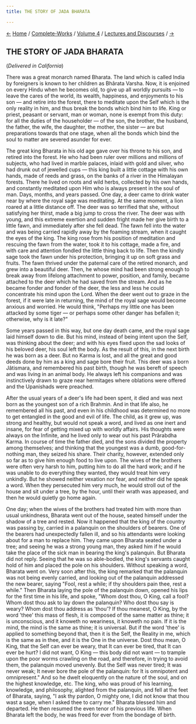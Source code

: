 ```yaml
---
title: THE STORY OF JADA BHARATA

---
```

<div>

[←](thoughts_on_the_gita.htm) [Home](../../../index.htm) /
[Complete-Works](../../complete_works.htm) / [Volume
4](../volume_4_contents.htm) / [Lectures and
Discourses](lectures_and_discourses_contents.htm)
/ [→](the_story_of_prahlada.htm)

  

## THE STORY OF JADA BHARATA

(*Delivered in California*)

There was a great monarch named Bharata. The land which is called India
by foreigners is known to her children as Bhârata Varsha. Now, it is
enjoined on every Hindu when he becomes old, to give up all worldly
pursuits — to leave the cares of the world, its wealth, happiness, and
enjoyments to his son — and retire into the forest, there to meditate
upon the Self which is the only reality in him, and thus break the bonds
which bind him to life. King or priest, peasant or servant, man or
woman, none is exempt from this duty: for all the duties of the
householder — of the son, the brother, the husband, the father, the
wife, the daughter, the mother, the sister — are but preparations
towards that one stage, when all the bonds which bind the soul to matter
are severed asunder for ever.

The great king Bharata in his old age gave over his throne to his son,
and retired into the forest. He who had been ruler over millions and
millions of subjects, who had lived in marble palaces, inlaid with gold
and silver, who had drunk out of jewelled cups — this king built a
little cottage with his own hands, made of reeds and grass, on the banks
of a river in the Himalayan forests. There he lived on roots and wild
herbs, collected by his own hands, and constantly meditated upon Him who
is always present in the soul of man. Days, months, and years passed.
One day, a deer came to drink water near by where the royal sage was
meditating. At the same moment, a lion roared at a little distance off.
The deer was so terrified that she, without satisfying her thirst, made
a big jump to cross the river. The deer was with young, and this extreme
exertion and sudden fright made her give birth to a little fawn, and
immediately after she fell dead. The fawn fell into the water and was
being carried rapidly away by the foaming stream, when it caught the
eyes of the king. The king rose from his position of meditation and
rescuing the fawn from the water, took it to his cottage, made a fire,
and with care and attention fondled the little thing back to life. Then
the kindly sage took the fawn under his protection, bringing it up on
soft grass and fruits. The fawn thrived under the paternal care of the
retired monarch, and grew into a beautiful deer. Then, he whose mind had
been strong enough to break away from lifelong attachment to power,
position, and family, became attached to the deer which he had saved
from the stream. And as he became fonder and fonder of the deer, the
less and less he could concentrate his mind upon the Lord. When the deer
went out to graze in the forest, if it were late in returning, the mind
of the royal sage would become anxious and worried. He would think,
"Perhaps my little one has been attacked by some tiger — or perhaps some
other danger has befallen it; otherwise, why is it late?"

Some years passed in this way, but one day death came, and the royal
sage laid himself down to die. But his mind, instead of being intent
upon the Self, was thinking about the deer; and with his eyes fixed upon
the sad looks of his beloved deer, his soul left the body. As the result
of this, in the next birth he was born as a deer. But no Karma is lost,
and all the great and good deeds done by him as a king and sage bore
their fruit. This deer was a born Jâtismara, and remembered his past
birth, though he was bereft of speech and was living in an animal body.
He always left his companions and was instinctively drawn to graze near
hermitages where oblations were offered and the Upanishads were
preached.

After the usual years of a deer's life had been spent, it died and was
next born as the youngest son of a rich Brahmin. And in that life also,
he remembered all his past, and even in his childhood was determined no
more to get entangled in the good and evil of life. The child, as it
grew up, was strong and healthy, but would not speak a word, and lived
as one inert and insane, for fear of getting mixed up with worldly
affairs. His thoughts were always on the Infinite, and he lived only to
wear out his past Prârabdha Karma. In course of time the father died,
and the sons divided the property among themselves; and thinking that
the youngest was a dumb, good-for-nothing man, they seized his share.
Their charity, however, extended only so far as to give him enough food
to live upon. The wives of the brothers were often very harsh to him,
putting him to do all the hard work; and if he was unable to do
everything they wanted, they would treat him very unkindly. But he
showed neither vexation nor fear, and neither did he speak a word. When
they persecuted him very much, he would stroll out of the house and sit
under a tree, by the hour, until their wrath was appeased, and then he
would quietly go home again.

One day; when the wives of the brothers had treated him with more than
usual unkindness, Bharata went out of the house, seated himself under
the shadow of a tree and rested. Now it happened that the king of the
country was passing by, carried in a palanquin on the shoulders of
bearers. One of the bearers had unexpectedly fallen ill, and so his
attendants were looking about for a man to replace him. They came upon
Bharata seated under a tree; and seeing he was a strong young man, they
asked him if he would take the place of the sick man in bearing the
king's palanquin. But Bharata did not reply. Seeing that he was so
able-bodied, the king's servants caught hold of him and placed the pole
on his shoulders. Without speaking a word, Bharata went on. Very soon
after this, the king remarked that the palanquin was not being evenly
carried, and looking out of the palanquin addressed the new bearer,
saying "Fool, rest a while; if thy shoulders pain thee, rest a while."
Then Bharata laying the pole of the palanquin down, opened his lips for
the first time in his life, and spoke, "Whom dost thou, O King, call a
fool? Whom dost thou ask to lay down the palanquin? Who dost thou say is
weary? Whom dost thou address as 'thou'? If thou meanest, O King, by the
word 'thee' this mass of flesh, it is composed of the same matter as
thine; it is unconscious, and it knoweth no weariness, it knoweth no
pain. If it is the mind, the mind is the same as thine; it is universal.
But if the word 'thee' is applied to something beyond that, then it is
the Self, the Reality in me, which is the same as in thee, and it is the
One in the universe. Dost thou mean, O King, that the Self can ever be
weary, that It can ever be tired, that It can ever be hurt? I did not
want, O King — this body did not want — to trample upon the poor worms
crawling on the road, and therefore, in trying to avoid them, the
palanquin moved unevenly. But the Self was never tired; It was never
weak; It never bore the pole of the palanquin: for It is omnipotent and
omnipresent." And so he dwelt eloquently on the nature of the soul, and
on the highest knowledge, etc. The king, who was proud of his learning,
knowledge, and philosophy, alighted from the palanquin, and fell at the
feet of Bharata, saying, "I ask thy pardon, O mighty one, I did not know
that thou wast a sage, when I asked thee to carry me." Bharata blessed
him and departed. He then resumed the even tenor of his previous life.
When Bharata left the body, he was freed for ever from the bondage of
birth.

</div>
